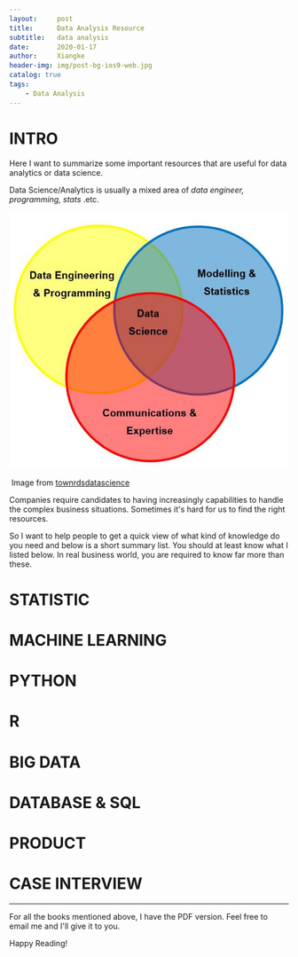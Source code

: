 ```yaml
---
layout:     post
title:      Data Analysis Resource
subtitle:   data analysis
date:       2020-01-17
author:     Xiangke
header-img: img/post-bg-ios9-web.jpg
catalog: true
tags:
    - Data Analysis
---
```

# INTRO

Here I want to summarize some important resources that are useful for data analytics or data science. 

Data Science/Analytics is usually a mixed area of *data engineer, programming, stats* .etc. 

![ds-area](../img/post-ml-area.jpeg)

​																																Image from [townrdsdatascience]()

Companies require candidates to having increasingly capabilities to handle the complex business situations. Sometimes it's hard for us to find the right resources. 

So I want to help people to get a quick view of what kind of knowledge do you need and below is a short summary list. You should at least know what I listed below. In real business world, you are required to know far more than these. 



# STATISTIC

<In introduction to statistical learning with application in R> 

<Practical Statistics for Data Scientists>

<The Elements of Statistical Learning>

# MACHINE LEARNING

<DataScience for Business>

<Hands on Machine Learning with ScikitLearn>

<The Path to Predictive Analytics and Machine Learning>

# PYTHON

<Python Data Science Handbook>

<Starting Out with Python>

# R

<R for Data Science>

# BIG DATA

<Programming Hive>

<The-Data-Engineers-Guide-to-Apache-Spark>

<Hadoop the definite guide>

# DATABASE & SQL

<Database Design Application Development and Administration>

<MYSQL Cookbook>

<SQL Queries for mere mortals>

# PRODUCT

<Lean Analycis>

<Cracking the PM Interview>

# CASE INTERVIEW

<Case in Point>



-------

For all the books mentioned above, I have the PDF version. Feel free to email me and I'll give it to you.

Happy Reading! 